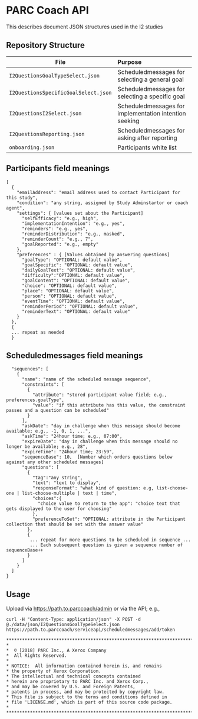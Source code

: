 # PARC Coach API

This describes document JSON structures used in the I2 studies
## Repository Structure

|File |Purpose  |
|----|:----|
|`I2QuestionsGoalTypeSelect.json` |Scheduledmessages for selecting a general goal|
|`I2QuestionsSpecificGoalSelect.json` | Scheduledmessages for selecting a specific goal|
|`I2QuestionsI2Select.json` |Scheduledmessages for implementation intention seeking |
|`I2QuestionsReporting.json` |Scheduledmessages for asking after reporting |
|`onboarding.json` | Participants white list|

## Participants field meanings

```
[
  {
    "emailAddress": "email address used to contact Participant for this study",
    "condition": "any string, assigned by Study Adminstartor or coach agent",
    "settings": { [values set about the Participant]
      "selfEfficacy": "e.g., high",
      "implementationIntention": "e.g., yes",
      "reminders": "e.g., yes",
      "reminderDistribution": "e.g., masked",
      "reminderCount": "e.g., 7",
      "goalReported": "e.g., empty"
    },
    "preferences" : { [Values obtained by answering questions]
      "goalType": "OPTIONAL: default value",
      "goalSpecific": "OPTIONAL: default value",
      "dailyGoalText": "OPTIONAL: default value",
      "difficulty":"OPTIONAL: default value",
      "goalContent": "OPTIONAL: default value",
      "choice": "OPTIONAL: default value",
      "place": "OPTIONAL: default value",
      "person": "OPTIONAL: default value",
      "eventTime": "OPTIONAL: default value",
      "reminderPeriod": "OPTIONAL: default value",
      "reminderText": "OPTIONAL: default value"
    }
  },
  {
  ... repeat as needed
  }
```

## Scheduledmessages field meanings

```
  "sequences": [
    {
      "name": "name of the scheduled message sequence",
      "constraints": [
        {
          "attribute": "stored participant value field; e.g., preferences.goalType",
          "value": "if this attribute has this value, the constraint passes and a question can be scheduled"
        }
      ],
      "askDate": "day in challenge when this message should become available; e.g., -1, 0, 1, ...",
      "askTime": "24hour time; e.g., 07:00",
      "expireDate": "day in challenge when this message should no longer be available; e.g., 28",
      "expireTime": "24hour time; 23:59",
      "sequenceBase": 10,  [Number which orders questions below against any other scheduled messages]
      "questions": [
        {
          "tag":"any string",
          "text": "text to display",
          "responseFormat": "what kind of question: e.g, list-choose-one | list-choose-multiple | text | time",
          "choices":{
            "choice value to return to the app": "choice text that gets displayed to the user for choosing"
          },
          "preferenceToSet": "OPTIONAL: attribute in the Participant collection that should be set with the answer value"
        },
        {
         ... repeat for more questions to be scheduled in sequence ...
         ... Each subsequent question is given a sequence number of sequenceBase++
        }
      ]
    }
  ]
}
```

## Usage

Upload via https://path.to.parccoach/admin or via the API; e.g.,
```
curl -H "Content-Type: application/json" -X POST -d @./data/json/I2QuestionsGoalTypeSelect.json https://path.to.parccoach/serviceapi/scheduledmessages/add/token
```


```
*************************************************************************
*
*  © [2018] PARC Inc., A Xerox Company
*  All Rights Reserved.
*
* NOTICE:  All information contained herein is, and remains
* the property of Xerox Corporation.
* The intellectual and technical concepts contained
* herein are proprietary to PARC Inc. and Xerox Corp.,
* and may be covered by U.S. and Foreign Patents,
* patents in process, and may be protected by copyright law.
* This file is subject to the terms and conditions defined in
* file 'LICENSE.md', which is part of this source code package.
*
**************************************************************************/
```